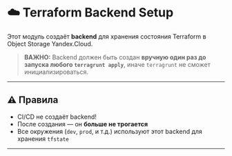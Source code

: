 # ☁️ Terraform Backend Setup

Этот модуль создаёт **backend** для хранения состояния Terraform в Object Storage Yandex.Cloud.

> **ВАЖНО:** Backend должен быть создан **вручную один раз до запуска любого `terragrunt apply`**, иначе `terragrunt` не сможет инициализироваться.

---

## ⚠️ Правила

- CI/CD не создаёт backend!
- После создания — он **больше не трогается**
- Все окружения (`dev`, `prod`, и т.д.) используют этот backend для хранения `tfstate`

---